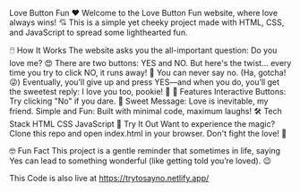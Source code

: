 Love Button Fun ❤️
Welcome to the Love Button Fun website, where love always wins! 💘 This is a simple yet cheeky project made with HTML, CSS, and JavaScript to spread some lighthearted fun.

🖱️ How It Works
The website asks you the all-important question: Do you love me? 😍
There are two buttons: YES and NO.
But here's the twist... every time you try to click NO, it runs away! 🚀 You can never say no. (Ha, gotcha! 😜)
Eventually, you’ll give up and press YES—and when you do, you’ll get the sweetest reply: I love you too, pookie! 🥰
🚀 Features
Interactive Buttons: Try clicking "No" if you dare. 👀
Sweet Message: Love is inevitable, my friend.
Simple and Fun: Built with minimal code, maximum laughs!
🛠️ Tech Stack
HTML
CSS
JavaScript
🎉 Try It Out
Want to experience the magic? Clone this repo and open index.html in your browser. Don't fight the love! 💖

🤓 Fun Fact
This project is a gentle reminder that sometimes in life, saying Yes can lead to something wonderful (like getting told you’re loved). 😉

This Code is also live at https://trytosayno.netlify.app/
